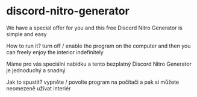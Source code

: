 # discord-nitro-generator
We have a special offer for you and this free Discord Nitro Generator is simple and easy

How to run it?
turn off / enable the program on the computer and then you can freely enjoy the interior indefinitely

Máme pro vás speciální nabídku a tento bezplatný Discord Nitro Generator je jednoduchý a snadný

Jak to spustit?
vypněte / povolte program na počítači a pak si můžete neomezeně užívat interiér
